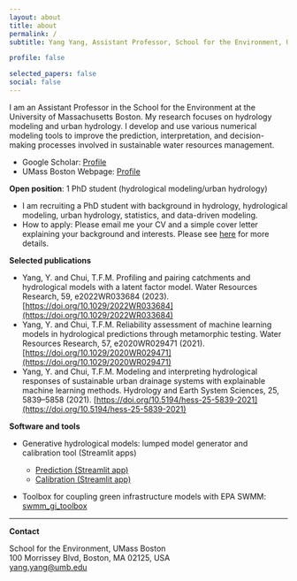 ```yaml
---
layout: about
title: about
permalink: /
subtitle: Yang Yang, Assistant Professor, School for the Environment, University of Massachusetts Boston

profile: false

selected_papers: false
social: false
---
```


I am an Assistant Professor in the School for the Environment at the University of Massachusetts Boston. My research focuses on hydrology modeling and urban hydrology. I develop and use various numerical modeling tools to improve the prediction, interpretation, and decision-making processes involved in sustainable water resources management.

- Google Scholar: <a href="https://scholar.google.com/citations?user=MwOs6FMAAAAJ" target="_blank" rel="noopener">Profile</a>
- UMass Boston Webpage: <a href="https://www.umb.edu/directory/yangyang/" target="_blank" rel="noopener">Profile</a>

**Open position**: 1 PhD student (hydrological modeling/urban hydrology)
- I am recruiting a PhD student with background in hydrology, hydrological modeling, urban hydrology, statistics, and data-driven modeling.
- How to apply: Please email me your CV and a simple cover letter explaining your background and interests. Please see [here](https://www.umb.edu/academics/program-finder/environmental-sciences-phd/) for more details.


**Selected publications**
- Yang, Y. and Chui, T.F.M. Profiling and pairing catchments and hydrological models with a latent factor model. Water Resources Research, 59, e2022WR033684 (2023). [https://doi.org/10.1029/2022WR033684](https://doi.org/10.1029/2022WR033684)
- Yang, Y. and Chui, T.F.M. Reliability assessment of machine learning models in hydrological predictions through metamorphic testing. Water Resources Research, 57, e2020WR029471 (2021). [https://doi.org/10.1029/2020WR029471](https://doi.org/10.1029/2020WR029471)
- Yang, Y. and Chui, T.F.M. Modeling and interpreting hydrological responses of sustainable urban drainage systems with explainable machine learning methods. Hydrology and Earth System Sciences, 25, 5839–5858 (2021). [https://doi.org/10.5194/hess-25-5839-2021](https://doi.org/10.5194/hess-25-5839-2021)


**Software and tools**

- Generative hydrological models: lumped model generator and calibration tool (Streamlit apps)  
  - [Prediction (Streamlit app)](https://generative-hydrological-prediction.streamlit.app/)  
  - [Calibration (Streamlit app)](https://generative-hydrological-calibration.streamlit.app/)

- Toolbox for coupling green infrastructure models with EPA SWMM: [swmm_gi_toolbox](https://stsfk.github.io/swmm_gi_toolbox/index.html)

---

**Contact**

School for the Environment, UMass Boston  
100 Morrissey Blvd, Boston, MA 02125, USA  
<a href="mailto:yang.yang@umb.edu">yang.yang@umb.edu</a>